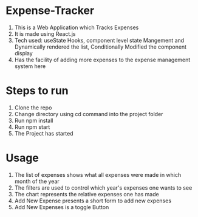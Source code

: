 # Expense-Tracker
1. This is a Web Application which Tracks Expenses
2. It is made using React.js 
3. Tech used: useState Hooks, component level state Mangement and Dynamically rendered the list, Conditionally Modified the component display
4. Has the facility of adding more expenses to the expense management system here

# Steps to run
1. Clone the repo
2. Change directory using cd command into the project folder
3. Run npm install
4. Run npm start
5. The Project has started

# Usage
1. The list of expenses shows what all expenses were made in which month of the year
2. The filters are used to control which year's expenses one wants to see
3. The chart represents the relative expenses one has made
4. Add New Expense presents a short form to add new expenses
5. Add New Expenses is a toggle Button 

